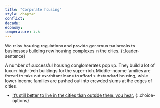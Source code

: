 ```yaml
---
title: "Corporate housing"
style: chapter
conflict: 
decade: 
economy: 
temperature: 1.8
---
```


We relax housing regulations and provide generous tax breaks to businesses building new housing complexes in the cities.
{:.leader-sentence}

A number of successful housing conglomerates pop up. They build a lot of luxury high-tech buildings for the super-rich. Middle-income families are forced to take out exorbitant loans to afford substandard housing, while lower-income families are pushed out into crowded slums at the edges of cities.

- [It’s still better to live in the cities than outside them, you hear.](chapter_orange-zones.html)
{:.choice-options}
